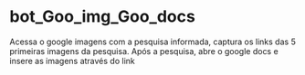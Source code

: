 # bot_Goo_img_Goo_docs

Acessa o google imagens com a pesquisa informada, captura os links das 5 primeiras imagens da pesquisa.
Após a pesquisa, abre o google docs e insere as imagens através do link

